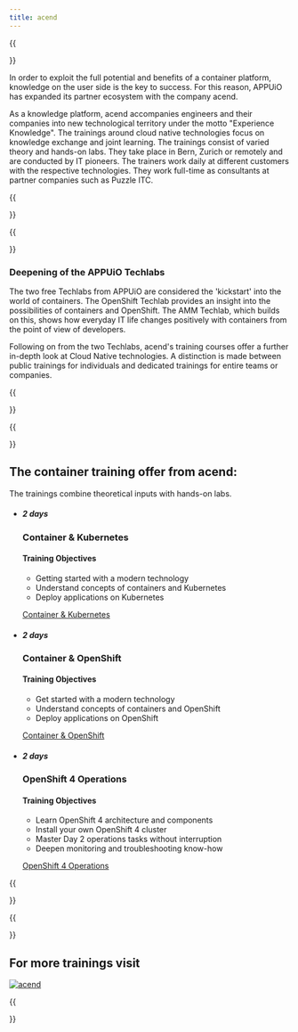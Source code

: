 ```yaml
---
title: acend
---
```

{{<section class="techlab-hero" header="images/acend.svg">}}

In order to exploit the full potential and benefits of a container platform, knowledge on the user side is the key to success. For this reason, APPUiO has expanded its partner ecosystem with the company acend.

As a knowledge platform, acend accompanies engineers and their companies into new technological territory under the motto "Experience Knowledge". The trainings around cloud native technologies focus on knowledge exchange and joint learning. The trainings consist of varied theory and hands-on labs. They take place in Bern, Zurich or remotely and are conducted by IT pioneers.
The trainers work daily at different customers with the respective technologies. They work full-time as consultants at partner companies such as Puzzle ITC.

{{</section>}}

{{<section class="darkblue">}}

### Deepening of the APPUiO Techlabs

The two free Techlabs from APPUiO are considered the 'kickstart' into the world of containers. The OpenShift Techlab provides an insight into the possibilities of containers and OpenShift. The AMM Techlab, which builds on this, shows how everyday IT life changes positively with containers from the point of view of developers.

Following on from the two Techlabs, acend's training courses offer a further in-depth look at Cloud Native technologies. A distinction is made between public trainings for individuals and dedicated trainings for entire teams or companies.

{{</section>}}

{{<section class="cyan lab-content acend">}}

## The container training offer from acend:

The trainings combine theoretical inputs with hands-on labs.

* ##### 2 days

  ### Container & Kubernetes

  #### Training Objectives

  * Getting started with a modern technology
  * Understand concepts of containers and Kubernetes
  * Deploy applications on Kubernetes

  [Container & Kubernetes](https://acend.ch/trainings/kubernetes/)
* ##### 2 days

  ### Container & OpenShift

  #### Training Objectives

  * Get started with a modern technology
  * Understand concepts of containers and OpenShift
  * Deploy applications on OpenShift

  [Container & OpenShift](https://acend.ch/trainings/openshift/)
* ##### 2 days

  ### OpenShift 4 Operations

  #### Training Objectives

  * Learn OpenShift 4 architecture and components
  * Install your own OpenShift 4 cluster
  * Master Day 2 operations tasks without interruption
  * Deepen monitoring and troubleshooting know-how

  [OpenShift 4 Operations](https://acend.ch/trainings/openshift4ops/)

{{</section>}}

{{<section class="has-text-centered">}}

## For more trainings visit

[![acend](acend-logo.svg "acend")](https://acend.ch/)

{{</section>}}
